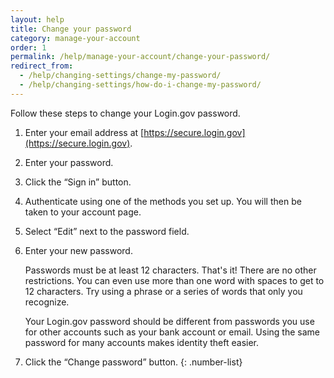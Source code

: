 ```yaml
---
layout: help
title: Change your password
category: manage-your-account
order: 1
permalink: /help/manage-your-account/change-your-password/
redirect_from:
  - /help/changing-settings/change-my-password/
  - /help/changing-settings/how-do-i-change-my-password/
---
```


Follow these steps to change your Login.gov password.

1. Enter your email address at [https://secure.login.gov](https://secure.login.gov).
1. Enter your password.
1. Click the “Sign in” button.
1. Authenticate using one of the methods you set up. You will then be taken to your account page.
1. Select “Edit” next to the password field.
1. Enter your new password.

   Passwords must be at least 12 characters. That's it! There are no other restrictions. You can even use more than one word with spaces to get to 12 characters. Try using a phrase or a series of words that only you recognize.

   Your Login.gov password should be different from passwords you use for other accounts such as your bank account or email. Using the same password for many accounts makes identity theft easier.

1. Click the “Change password” button.
{: .number-list}
